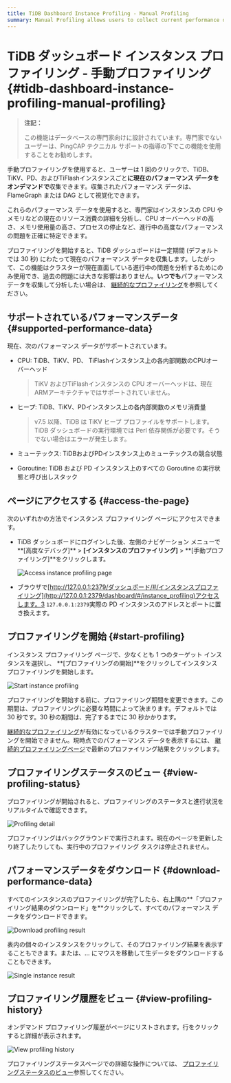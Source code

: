 ```yaml
---
title: TiDB Dashboard Instance Profiling - Manual Profiling
summary: Manual Profiling allows users to collect current performance data on demand for TiDB, TiKV, PD, and TiFlash instances. Experts can analyze resource consumption details like CPU and memory to pinpoint ongoing performance problems. Access the page through TiDB Dashboard or a browser. Start profiling by choosing target instances and modify the duration if needed. View real-time progress and download performance data after profiling is completed. View profiling history for detailed operations.
---
```


# TiDB ダッシュボード インスタンス プロファイリング - 手動プロファイリング {#tidb-dashboard-instance-profiling-manual-profiling}

> **注記：**
>
> この機能はデータベースの専門家向けに設計されています。専門家でないユーザーは、PingCAP テクニカル サポートの指導の下でこの機能を使用することをお勧めします。

手動プロファイリングを使用すると、ユーザーは 1 回のクリックで、TiDB、TiKV、PD、およびTiFlashインスタンスごと**に現在のパフォーマンス データをオンデマンドで**収集できます。収集されたパフォーマンス データは、FlameGraph または DAG として視覚化できます。

これらのパフォーマンス データを使用すると、専門家はインスタンスの CPU やメモリなどの現在のリソース消費の詳細を分析し、CPU オーバーヘッドの高さ、メモリ使用量の高さ、プロセスの停止など、進行中の高度なパフォーマンスの問題を正確に特定できます。

プロファイリングを開始すると、TiDB ダッシュボードは一定期間 (デフォルトでは 30 秒) にわたって現在のパフォーマンス データを収集します。したがって、この機能はクラスターが現在直面している進行中の問題を分析するためにのみ使用でき、過去の問題には大きな影響はありません。**いつでも**パフォーマンス データを収集して分析したい場合は、 [継続的なプロファイリング](/dashboard/continuous-profiling.md)を参照してください。

## サポートされているパフォーマンスデータ {#supported-performance-data}

現在、次のパフォーマンス データがサポートされています。

-   CPU: TiDB、TiKV、PD、 TiFlashインスタンス上の各内部関数のCPUオーバーヘッド

    > TiKV およびTiFlashインスタンスの CPU オーバーヘッドは、現在 ARMアーキテクチャではサポートされていません。

-   ヒープ: TiDB、TiKV、PDインスタンス上の各内部関数のメモリ消費量

    > v7.5 以降、TiDB は TiKV ヒープ プロファイルをサポートします。TiDB ダッシュボードの実行環境では Perl 依存関係が必要です。そうでない場合はエラーが発生します。

-   ミューテックス: TiDBおよびPDインスタンス上のミューテックスの競合状態

-   Goroutine: TiDB および PD インスタンス上のすべての Goroutine の実行状態と呼び出しスタック

## ページにアクセスする {#access-the-page}

次のいずれかの方法でインスタンス プロファイリング ページにアクセスできます。

-   TiDB ダッシュボードにログインした後、左側のナビゲーション メニューで**[高度なデバッグ]** &gt; **[インスタンスのプロファイリング]** &gt; **[手動プロファイリング]**をクリックします。

    ![Access instance profiling page](/media/dashboard/dashboard-profiling-access.png)

-   ブラウザで[http://127.0.0.1:2379/ダッシュボード/#/インスタンスプロファイリング](http://127.0.0.1:2379/dashboard/#/instance_profiling)アクセスします。3 `127.0.0.1:2379`実際の PD インスタンスのアドレスとポートに置き換えます。

## プロファイリングを開始 {#start-profiling}

インスタンス プロファイリング ページで、少なくとも 1 つのターゲット インスタンスを選択し、 **[プロファイリングの開始]**をクリックしてインスタンス プロファイリングを開始します。

![Start instance profiling](/media/dashboard/dashboard-profiling-start.png)

プロファイリングを開始する前に、プロファイリング期間を変更できます。この期間は、プロファイリングに必要な時間によって決まります。デフォルトでは 30 秒です。30 秒の期間は、完了するまでに 30 秒かかります。

[継続的なプロファイリング](/dashboard/continuous-profiling.md)が有効になっているクラスターでは手動プロファイリングを開始できません。現時点でのパフォーマンス データを表示するには、 [継続的プロファイリングページ](/dashboard/continuous-profiling.md#access-the-page)で最新のプロファイリング結果をクリックします。

## プロファイリングステータスのビュー {#view-profiling-status}

プロファイリングが開始されると、プロファイリングのステータスと進行状況をリアルタイムで確認できます。

![Profiling detail](/media/dashboard/dashboard-profiling-view-progress.png)

プロファイリングはバックグラウンドで実行されます。現在のページを更新したり終了したりしても、実行中のプロファイリング タスクは停止されません。

## パフォーマンスデータをダウンロード {#download-performance-data}

すべてのインスタンスのプロファイリングが完了したら、右上隅の**「プロファイリング結果のダウンロード」を**クリックして、すべてのパフォーマンス データをダウンロードできます。

![Download profiling result](/media/dashboard/dashboard-profiling-download.png)

表内の個々のインスタンスをクリックして、そのプロファイリング結果を表示することもできます。または、... にマウスを移動して生データをダウンロードすることもできます。

![Single instance result](/media/dashboard/dashboard-profiling-view-single.png)

## プロファイリング履歴をビュー {#view-profiling-history}

オンデマンド プロファイリング履歴がページにリストされます。行をクリックすると詳細が表示されます。

![View profiling history](/media/dashboard/dashboard-profiling-history.png)

プロファイリングステータスページでの詳細な操作については、 [プロファイリングステータスのビュー](#view-profiling-status)参照してください。
